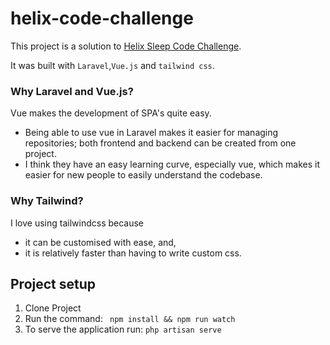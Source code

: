 # helix-code-challenge
This project is a solution to [Helix Sleep Code Challenge](https://gist.github.com/tonning/1bd99ec5b8c60bb1a9d52577ac701313).

It was built with `Laravel`,`Vue.js` and `tailwind css`. 

### Why Laravel and Vue.js?
Vue makes the development of SPA's quite easy. 
- Being able to use vue in Laravel makes it easier for managing repositories; both frontend and backend can be created from one project.
- I think they have an easy learning curve, especially vue, which makes it easier for new people to easily understand the codebase.

### Why Tailwind?
I love using tailwindcss because 
- it can be customised with ease, and,
- it is relatively faster than having to write custom css.


## Project setup
1. Clone Project
2. Run the command:  ``` npm install && npm run watch```
3. To serve the application run: ``` php artisan serve ```

